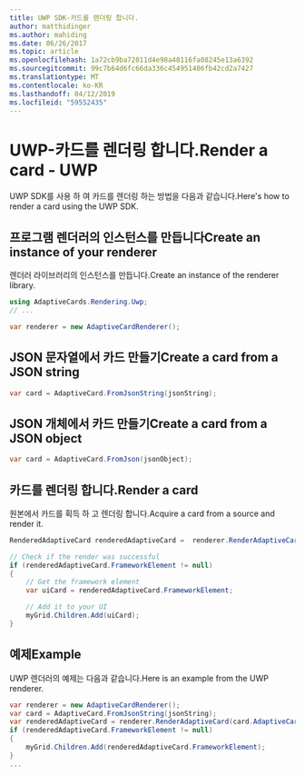 ```yaml
---
title: UWP SDK-카드를 렌더링 합니다.
author: matthidinger
ms.author: mahiding
ms.date: 06/26/2017
ms.topic: article
ms.openlocfilehash: 1a72cb9ba72811d4e98a48116fa08245e13a6392
ms.sourcegitcommit: 99c7b64d6fc66da336c454951406fb42cd2a7427
ms.translationtype: MT
ms.contentlocale: ko-KR
ms.lasthandoff: 04/12/2019
ms.locfileid: "59552435"
---
```

# <a name="render-a-card---uwp"></a><span data-ttu-id="cceda-102">UWP-카드를 렌더링 합니다.</span><span class="sxs-lookup"><span data-stu-id="cceda-102">Render a card - UWP</span></span>

<span data-ttu-id="cceda-103">UWP SDK를 사용 하 여 카드를 렌더링 하는 방법을 다음과 같습니다.</span><span class="sxs-lookup"><span data-stu-id="cceda-103">Here's how to render a card using the UWP SDK.</span></span>

## <a name="create-an-instance-of-your-renderer"></a><span data-ttu-id="cceda-104">프로그램 렌더러의 인스턴스를 만듭니다</span><span class="sxs-lookup"><span data-stu-id="cceda-104">Create an instance of your renderer</span></span>

<span data-ttu-id="cceda-105">렌더러 라이브러리의 인스턴스를 만듭니다.</span><span class="sxs-lookup"><span data-stu-id="cceda-105">Create an instance of the renderer library.</span></span> 

```csharp
using AdaptiveCards.Rendering.Uwp;
// ...

var renderer = new AdaptiveCardRenderer();
```

## <a name="create-a-card-from-a-json-string"></a><span data-ttu-id="cceda-106">JSON 문자열에서 카드 만들기</span><span class="sxs-lookup"><span data-stu-id="cceda-106">Create a card from a JSON string</span></span>

```csharp
var card = AdaptiveCard.FromJsonString(jsonString);
```

## <a name="create-a-card-from-a-json-object"></a><span data-ttu-id="cceda-107">JSON 개체에서 카드 만들기</span><span class="sxs-lookup"><span data-stu-id="cceda-107">Create a card from a JSON object</span></span>

```csharp
var card = AdaptiveCard.FromJson(jsonObject);
```

## <a name="render-a-card"></a><span data-ttu-id="cceda-108">카드를 렌더링 합니다.</span><span class="sxs-lookup"><span data-stu-id="cceda-108">Render a card</span></span>

<span data-ttu-id="cceda-109">원본에서 카드를 획득 하 고 렌더링 합니다.</span><span class="sxs-lookup"><span data-stu-id="cceda-109">Acquire a card from a source and render it.</span></span>

```csharp
RenderedAdaptiveCard renderedAdaptiveCard =  renderer.RenderAdaptiveCard(card);

// Check if the render was successful
if (renderedAdaptiveCard.FrameworkElement != null)
{
    // Get the framework element
    var uiCard = renderedAdaptiveCard.FrameworkElement;

    // Add it to your UI
    myGrid.Children.Add(uiCard);
}
```

## <a name="example"></a><span data-ttu-id="cceda-110">예제</span><span class="sxs-lookup"><span data-stu-id="cceda-110">Example</span></span>

<span data-ttu-id="cceda-111">UWP 렌더러의 예제는 다음과 같습니다.</span><span class="sxs-lookup"><span data-stu-id="cceda-111">Here is an example from the UWP renderer.</span></span>

```csharp
var renderer = new AdaptiveCardRenderer();
var card = AdaptiveCard.FromJsonString(jsonString);
var renderedAdaptiveCard = renderer.RenderAdaptiveCard(card.AdaptiveCard);
if (renderedAdaptiveCard.FrameworkElement != null)
{
    myGrid.Children.Add(renderedAdaptiveCard.FrameworkElement);
}
...
```